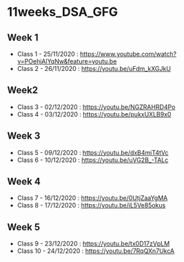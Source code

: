 # 11weeks_DSA_GFG
## Week 1
* Class 1 - 25/11/2020 : https://www.youtube.com/watch?v=POehjAlYqNw&feature=youtu.be
* Class 2 - 26/11/2020 : https://youtu.be/uFdm_kXGJkU
## Week2
* Class 3 - 02/12/2020 : https://youtu.be/NGZRAHRD4Po
* Class 4 - 03/12/2020 : https://youtu.be/pukxUXLB9x0
## Week 3
* Class 5 - 09/12/2020 : https://youtu.be/dxB4miT4tVc
* Class 6 - 10/12/2020 : https://youtu.be/uVG2B_-TALc
## Week 4
* Class 7 - 16/12/2020 : https://youtu.be/0UtjZaaYgMA
* Class 8 - 17/12/2020 : https://youtu.be/iL5Ve85okus
## Week 5
* Class 9 - 23/12/2020 : https://youtu.be/tx0D17zVpLM
* Class 10 - 24/12/2020 : https://youtu.be/7RqQXn7UkcA
